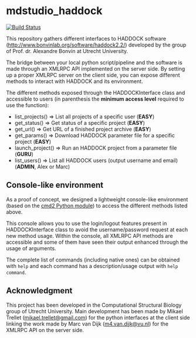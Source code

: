 # mdstudio_haddock

[![Build Status](https://travis-ci.org/MD-Studio/mdstudio_haddock.svg?branch=master)](https://travis-ci.org/MD-Studio/mdstudio_haddock)

This repository gathers different interfaces to HADDOCK software (http://www.bonvinlab.org/software/haddock2.2/) developed by 
the group of Prof. dr. Alexandre Bonvin at Utrecht University.

The bridge between your local python script/pipeline and the software is made through an XMLRPC API implemented on the server 
side. By setting up a proper XMLRPC server on the client side, you can expose different methods to interact with HADDOCK and 
its environment.

The different methods exposed through the HADDOCKInterface class and accessible to users (in parenthesis the **minimum access level** required to use the function):

* list_projects() => List all projects of a specific user (**EASY**)
* get_status() => Get status of a specific project (**EASY**)
* get_url() => Get URL of a finished project archive (**EASY**)
* get_params() => Download HADDOCK parameter file for a specific project (**EASY**)
* launch_project() => Run an HADDOCK project from a parameter file (**GURU**)
* list_users() => List all HADDOCK users (output username and email) (**ADMIN**, Alex or Marc)

## Console-like environment

As a proof of concept, we designed a lightweight console-like environment (based on the [cmd2 Python module](https://github.com/python-cmd2/cmd2)) to access the different methods listed above. 

This console allows you to use the login/logout features present in HADDOCKInterface class to avoid the username/password request at each new method usage.
Within the console, all XMLRPC API methods are accessible and some of them have seen their output enhanced through the usage of arguments.

The complete list of commands (including native ones) can be obtained with `help` and each command has a description/usage output with `help command`.

## Acknowledgment

This project has been developed in the Computational Structural Biology group of Utrecht University.
Main development has been made by Mikael Trellet (mikael.trellet@gmail.com) for the python interfaces at the client side linking the work made by Marc van Dijk (m4.van.dijk@vu.nl) for the XMLRPC API on the server side.
